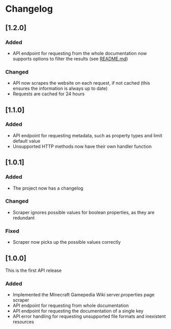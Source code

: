 # Changelog

## [1.2.0]

### Added

- API endpoint for requesting from the whole documentation now supports options to filter the results (see [README.md](README.md))

### Changed

- API now scrapes the website on each request, if not cached (this ensures the information is always up to date)
- Requests are cached for 24 hours

## [1.1.0]

### Added

- API endpoint for requesting metadata, such as property types and limit default value
- Unsupported HTTP methods now have their own handler function

## [1.0.1]

### Added

- The project now has a changelog

### Changed

- Scraper ignores possible values for boolean properties, as they are redundant

### Fixed

- Scraper now picks up the possible values correctly

## [1.0.0]

This is the first API release

### Added

- Implemented the Minecraft Gamepedia Wiki server.properties page scraper
- API endpoint for requesting from whole documentation
- API endpoint for requesting the documentation of a single key
- API error handling for requesting unsupported file formats and inexistent resources
